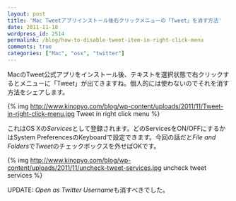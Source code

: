 ```yaml
---
layout: post
title: 'Mac Tweetアプリインストール後右クリックメニューの「Tweet」を消す方法'
date: 2011-11-18
wordpress_id: 2514
permalink: /blog/how-to-disable-tweet-item-in-right-click-menu
comments: true
categories: ["Mac", "osx", "twitter"]
---
```

MacのTweet公式アプリをインストール後、テキストを選択状態で右クリックするとメニューに「Tweet」が出てきますね。個人的には使わないのでそれを消す方法をシェアします。

{% img http://www.kinopyo.com/blog/wp-content/uploads/2011/11/Tweet-in-right-click-menu.jpg Tweet in right click menu %}

これはOS Xの*Services</em>として登録されます。どのServicesをON/OFFにするかはSystem PreferencesのKeyboardで設定できます。今回の話だと<em>File and Folders</em>で<em>Tweet*のチェックボックスを外せばOKです。

{% img http://www.kinopyo.com/blog/wp-content/uploads/2011/11/uncheck-tweet-services.jpg uncheck tweet services %}

UPDATE:
*Open as Twitter Username*も消すべきでした。
